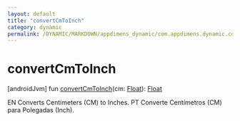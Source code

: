 ```yaml
---
layout: default
title: "convertCmToInch"
category: dynamic
permalink: /DYNAMIC/MARKDOWN/appdimens_dynamic/com.appdimens.dynamic.code/-app-dimens-physical-units/convert-cm-to-inch.html
---
```


# convertCmToInch

[androidJvm]
fun [convertCmToInch](convert-cm-to-inch.md)(cm: [Float](https://kotlinlang.org/api/core/kotlin-stdlib/kotlin/-float/index.html)): [Float](https://kotlinlang.org/api/core/kotlin-stdlib/kotlin/-float/index.html)

EN Converts Centimeters (CM) to Inches. PT Converte Centímetros (CM) para Polegadas (Inch).